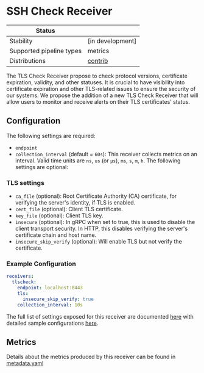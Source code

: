 # SSH Check Receiver

| Status                   |           |
| ------------------------ |-----------|
| Stability                | [in development] |
| Supported pipeline types | metrics   |
| Distributions            | [contrib] |

The TLS Check Receiver propose to check protocol versions, certificate expiration, validity, and other statuses. It is
crucial to have visibility into certificate expiration and other TLS-related issues to ensure the security of our systems.
We propose the addition of a new TLS Check Receiver that will allow users to monitor and receive alerts on their TLS certificates' status.

## Configuration

The following settings are required:
- `endpoint`
- `collection_interval` (default = `60s`): This receiver collects metrics on an interval. Valid time units are `ns`, `us` (or `µs`), `ms`, `s`, `m`, `h`.
The following settings are optional:

### TLS settings
- `ca_file` (optional): Root Certificate Authority (CA) certificate, for verifying the server's identity, if TLS is enabled.
- `cert_file` (optional): Client TLS certificate.
- `key_file` (optional): Client TLS key.
- `insecure` (optional): In gRPC when set to true, this is used to disable the client transport security. In HTTP, this disables verifying the server's certificate chain and host name.
- `insecure_skip_verify` (optional): Will enable TLS but not verify the certificate.

### Example Configuration

```yaml
receivers:
  tlscheck:
    endpoint: localhost:8443
    tls:
      insecure_skip_verify: true
    collection_interval: 10s
```

The full list of settings exposed for this receiver are documented [here](./config.go) with detailed sample configurations [here](./testdata/config.yaml).

## Metrics

Details about the metrics produced by this receiver can be found in [metadata.yaml](./metadata.yaml)

[beta]: https://github.com/open-telemetry/opentelemetry-collector#beta
[contrib]: https://github.com/open-telemetry/opentelemetry-collector-releases/tree/main/distributions/otelcol-contrib
